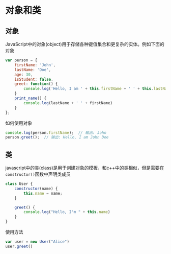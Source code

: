 # 对象和类

## 对象
JavaScript中的对象(object)用于存储各种键值集合和更复杂的实体。例如下面的对象
```javascript :no-line-numbers
var person = {
	firstName: 'John',
	lastName: 'Doe',
	age: 30,
	isStudent: false,
	greet: function() {
		console.log('Hello, I am ' + this.firstName + ' ' + this.lastName);
	}
	print_name() {
		console.log(lastName + ' ' + firstName) 
	}
};
```
如何使用对象
```javascript :no-line-numbers
console.log(person.firstName);  // 输出: John
person.greet();  // 输出: Hello, I am John Doe
```

## 类
javascript中的类(class)是用于创建对象的模板，和c++中的类相似，但是需要在`constructor()`函数中声明类成员
```javascript :no-line-numbers
class User {
	constructor(name) {
		this.name = name;
	}

	greet() {
		console.log("Hello, I'm " + this.name) 
	}
}
```
使用方法
```javascript :no-line-numbers
var user = new User("Alice")
user.greet()
```